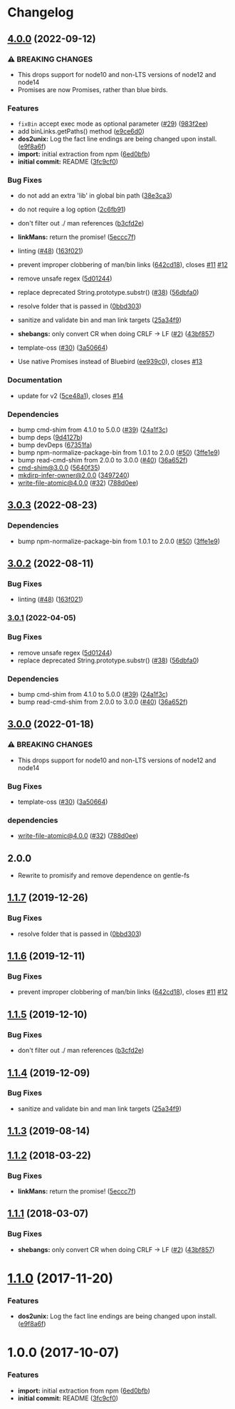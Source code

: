 # Changelog

## [4.0.0](https://github.com/ductran95/bin-links/compare/v3.0.3...v4.0.0) (2022-09-12)


### ⚠ BREAKING CHANGES

* This drops support for node10 and non-LTS versions of node12 and node14
* Promises are now Promises, rather than blue birds.

### Features

* `fixBin` accept exec mode as optional parameter ([#29](https://github.com/ductran95/bin-links/issues/29)) ([983f2ee](https://github.com/ductran95/bin-links/commit/983f2eee959e1a3ec0b0132fe3b3a085d84ff57b))
* add binLinks.getPaths() method ([e9ce6d0](https://github.com/ductran95/bin-links/commit/e9ce6d06771463d252d803f0476ac6b045051e33))
* **dos2unix:** Log the fact line endings are being changed upon install. ([e9f8a6f](https://github.com/ductran95/bin-links/commit/e9f8a6f705b3c04a2e76258380d9025ea0c5cb2d))
* **import:** initial extraction from npm ([6ed0bfb](https://github.com/ductran95/bin-links/commit/6ed0bfb51bddeb77894f7a196f276de67b7fd524))
* **initial commit:** README ([3fc9cf0](https://github.com/ductran95/bin-links/commit/3fc9cf03797b7888d7a42bf7b2dc31441a2d9b6e))


### Bug Fixes

* do not add an extra 'lib' in global bin path ([38e3ca3](https://github.com/ductran95/bin-links/commit/38e3ca3bffe019b70c1b0519d36866f68f794f73))
* do not require a log option ([2c6fb91](https://github.com/ductran95/bin-links/commit/2c6fb91fe079c2a6fdc4b1a972ac283f4d4c64b3))
* don't filter out ./ man references ([b3cfd2e](https://github.com/ductran95/bin-links/commit/b3cfd2ec3a6c398afafaeddf4d4dac0094a36839))
* **linkMans:** return the promise! ([5eccc7f](https://github.com/ductran95/bin-links/commit/5eccc7f98a1b6646d24ae52e66cb3f28862d52bf))
* linting ([#48](https://github.com/ductran95/bin-links/issues/48)) ([163f021](https://github.com/ductran95/bin-links/commit/163f021115b7d724759ab7bdd878aabc2b5a94dd))
* prevent improper clobbering of man/bin links ([642cd18](https://github.com/ductran95/bin-links/commit/642cd1890d1e0ca32b5f9ceadc6a587d94a63d69)), closes [#11](https://github.com/ductran95/bin-links/issues/11) [#12](https://github.com/ductran95/bin-links/issues/12)
* remove unsafe regex ([5d01244](https://github.com/ductran95/bin-links/commit/5d01244a178488b3e110b967a81e5c2349316bb3))
* replace deprecated String.prototype.substr() ([#38](https://github.com/ductran95/bin-links/issues/38)) ([56dbfa0](https://github.com/ductran95/bin-links/commit/56dbfa06ee1efc9224fa7e8b8cab71643feff664))
* resolve folder that is passed in ([0bbd303](https://github.com/ductran95/bin-links/commit/0bbd303857e88ff7eca3fc24fe01069344707ecf))
* sanitize and validate bin and man link targets ([25a34f9](https://github.com/ductran95/bin-links/commit/25a34f905a0144cebcd41e56b6942117b267e005))
* **shebangs:** only convert CR when doing CRLF -> LF ([#2](https://github.com/ductran95/bin-links/issues/2)) ([43bf857](https://github.com/ductran95/bin-links/commit/43bf8577829e25addaac3d084888a5032b06805d))
* template-oss ([#30](https://github.com/ductran95/bin-links/issues/30)) ([3a50664](https://github.com/ductran95/bin-links/commit/3a5066464dc3497be7aaa39a19444494c41bc9a9))


* Use native Promises instead of Bluebird ([ee939c0](https://github.com/ductran95/bin-links/commit/ee939c0c42b42262591e4abab98f12a63ac206b2)), closes [#13](https://github.com/ductran95/bin-links/issues/13)


### Documentation

* update for v2 ([5ce48a1](https://github.com/ductran95/bin-links/commit/5ce48a15978ac5b57410c82793c3d36863393bd8)), closes [#14](https://github.com/ductran95/bin-links/issues/14)


### Dependencies

* bump cmd-shim from 4.1.0 to 5.0.0 ([#39](https://github.com/ductran95/bin-links/issues/39)) ([24a1f3c](https://github.com/ductran95/bin-links/commit/24a1f3cfb5b98a9e58ff59c0627877a20762a7ed))
* bump deps ([9d4127b](https://github.com/ductran95/bin-links/commit/9d4127b968dcac6785ba49777a6d7e0b7a411879))
* bump devDeps ([67351fa](https://github.com/ductran95/bin-links/commit/67351fa51173f5f5bb5ab43208dd0894d78c0598))
* bump npm-normalize-package-bin from 1.0.1 to 2.0.0 ([#50](https://github.com/ductran95/bin-links/issues/50)) ([3ffe1e9](https://github.com/ductran95/bin-links/commit/3ffe1e9192575bebaf5ec0860fa2f90ca03ba3fe))
* bump read-cmd-shim from 2.0.0 to 3.0.0 ([#40](https://github.com/ductran95/bin-links/issues/40)) ([36a652f](https://github.com/ductran95/bin-links/commit/36a652f50c09c88447893305a8ed9ec2c2f27b85))
* cmd-shim@3.0.0 ([5640f35](https://github.com/ductran95/bin-links/commit/5640f35868fa4189647422f03f055c793f597677))
* mkdirp-infer-owner@2.0.0 ([3497240](https://github.com/ductran95/bin-links/commit/3497240c2c22090a728c45968a882bfa87b46226))
* write-file-atomic@4.0.0 ([#32](https://github.com/ductran95/bin-links/issues/32)) ([788d0ee](https://github.com/ductran95/bin-links/commit/788d0ee94841b20651d300acb4b1ca607192efcd))

## [3.0.3](https://github.com/npm/bin-links/compare/v3.0.2...v3.0.3) (2022-08-23)


### Dependencies

* bump npm-normalize-package-bin from 1.0.1 to 2.0.0 ([#50](https://github.com/npm/bin-links/issues/50)) ([3ffe1e9](https://github.com/npm/bin-links/commit/3ffe1e9192575bebaf5ec0860fa2f90ca03ba3fe))

## [3.0.2](https://github.com/npm/bin-links/compare/v3.0.1...v3.0.2) (2022-08-11)


### Bug Fixes

* linting ([#48](https://github.com/npm/bin-links/issues/48)) ([163f021](https://github.com/npm/bin-links/commit/163f021115b7d724759ab7bdd878aabc2b5a94dd))

### [3.0.1](https://github.com/npm/bin-links/compare/v3.0.0...v3.0.1) (2022-04-05)


### Bug Fixes

* remove unsafe regex ([5d01244](https://github.com/npm/bin-links/commit/5d01244a178488b3e110b967a81e5c2349316bb3))
* replace deprecated String.prototype.substr() ([#38](https://github.com/npm/bin-links/issues/38)) ([56dbfa0](https://github.com/npm/bin-links/commit/56dbfa06ee1efc9224fa7e8b8cab71643feff664))


### Dependencies

* bump cmd-shim from 4.1.0 to 5.0.0 ([#39](https://github.com/npm/bin-links/issues/39)) ([24a1f3c](https://github.com/npm/bin-links/commit/24a1f3cfb5b98a9e58ff59c0627877a20762a7ed))
* bump read-cmd-shim from 2.0.0 to 3.0.0 ([#40](https://github.com/npm/bin-links/issues/40)) ([36a652f](https://github.com/npm/bin-links/commit/36a652f50c09c88447893305a8ed9ec2c2f27b85))

## [3.0.0](https://www.github.com/npm/bin-links/compare/v2.3.0...v3.0.0) (2022-01-18)


### ⚠ BREAKING CHANGES

* This drops support for node10 and non-LTS versions of node12 and node14

### Bug Fixes

* template-oss ([#30](https://www.github.com/npm/bin-links/issues/30)) ([3a50664](https://www.github.com/npm/bin-links/commit/3a5066464dc3497be7aaa39a19444494c41bc9a9))


### dependencies

* write-file-atomic@4.0.0 ([#32](https://www.github.com/npm/bin-links/issues/32)) ([788d0ee](https://www.github.com/npm/bin-links/commit/788d0ee94841b20651d300acb4b1ca607192efcd))

## 2.0.0

* Rewrite to promisify and remove dependence on gentle-fs

<a name="1.1.7"></a>
## [1.1.7](https://github.com/npm/bin-links/compare/v1.1.6...v1.1.7) (2019-12-26)


### Bug Fixes

* resolve folder that is passed in ([0bbd303](https://github.com/npm/bin-links/commit/0bbd303))



<a name="1.1.6"></a>
## [1.1.6](https://github.com/npm/bin-links/compare/v1.1.5...v1.1.6) (2019-12-11)


### Bug Fixes

* prevent improper clobbering of man/bin links ([642cd18](https://github.com/npm/bin-links/commit/642cd18)), closes [#11](https://github.com/npm/bin-links/issues/11) [#12](https://github.com/npm/bin-links/issues/12)



<a name="1.1.5"></a>
## [1.1.5](https://github.com/npm/bin-links/compare/v1.1.4...v1.1.5) (2019-12-10)


### Bug Fixes

* don't filter out ./ man references ([b3cfd2e](https://github.com/npm/bin-links/commit/b3cfd2e))



<a name="1.1.4"></a>
## [1.1.4](https://github.com/npm/bin-links/compare/v1.1.3...v1.1.4) (2019-12-09)


### Bug Fixes

* sanitize and validate bin and man link targets ([25a34f9](https://github.com/npm/bin-links/commit/25a34f9))



<a name="1.1.3"></a>
## [1.1.3](https://github.com/npm/bin-links/compare/v1.1.2...v1.1.3) (2019-08-14)



<a name="1.1.2"></a>
## [1.1.2](https://github.com/npm/bin-links/compare/v1.1.1...v1.1.2) (2018-03-22)


### Bug Fixes

* **linkMans:** return the promise! ([5eccc7f](https://github.com/npm/bin-links/commit/5eccc7f))



<a name="1.1.1"></a>
## [1.1.1](https://github.com/npm/bin-links/compare/v1.1.0...v1.1.1) (2018-03-07)


### Bug Fixes

* **shebangs:** only convert CR when doing CRLF -> LF ([#2](https://github.com/npm/bin-links/issues/2)) ([43bf857](https://github.com/npm/bin-links/commit/43bf857))



<a name="1.1.0"></a>
# [1.1.0](https://github.com/npm/bin-links/compare/v1.0.0...v1.1.0) (2017-11-20)


### Features

* **dos2unix:** Log the fact line endings are being changed upon install. ([e9f8a6f](https://github.com/npm/bin-links/commit/e9f8a6f))



<a name="1.0.0"></a>
# 1.0.0 (2017-10-07)


### Features

* **import:** initial extraction from npm ([6ed0bfb](https://github.com/npm/bin-links/commit/6ed0bfb))
* **initial commit:** README ([3fc9cf0](https://github.com/npm/bin-links/commit/3fc9cf0))
